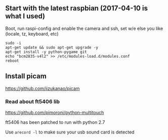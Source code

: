 ## Start with the latest raspbian (2017-04-10 is what I used)

Boot, run raspi-config and enable the camera and ssh, set w/e else you like (locale, tz, keyboard, etc)

<!--https://raspberrypi.stackexchange.com/questions/14229/how-can-i-enable-the-camera-without-using-raspi-config-->

```
sudo -i
apt-get update && sudo apt-get upgrade -y
apt-get install -y python-pygame git
echo "bcm2835-v4l2" >> /etc/modules-load.d/modules.conf
reboot
```

## Install picam

https://github.com/iizukanao/picam

### Read about ft5406 lib
https://github.com/pimoroni/python-multitouch

ft5406 has been patched to run with python 2.7


Use `arecord -l` to make sure your usb sound card is detected



